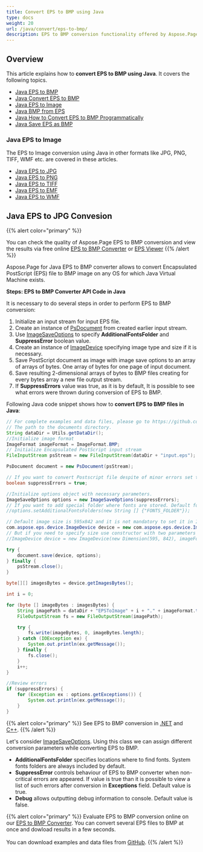 ```yaml
---
title: Convert EPS to BMP using Java
type: docs
weight: 20
url: /java/convert/eps-to-bmp/
description: EPS to BMP conversion functionality offered by Aspose.Page API solution for Java is explained and illustrated with the code snippets here.
---
```


## Overview

This article explains how to **convert EPS to BMP using Java**. It covers the following topics.

- [Java EPS to BMP](#java-eps-to-bmp)
- [Java Convert EPS to BMP](#java-eps-to-bmp)
- [Java EPS to Image](#java-eps-to-image)
- [Java BMP from EPS](#java-eps-to-bmp)
- [Java How to Convert EPS to BMP Programmatically](#java-eps-to-bmp)
- [Java Save EPS as BMP](#java-eps-to-bmp)

<a name="java-eps-to-image"><h3>Java EPS to Image</h3></a>

The EPS to Image conversion using Java in other formats like JPG, PNG, TIFF, WMF etc. are covered in these articles.

- [Java EPS to JPG](https://docs.aspose.com/page/java/convert/eps-to-jpg/)
- [Java EPS to PNG](https://docs.aspose.com/page/java/convert/eps-to-png/)
- [Java EPS to TIFF](https://docs.aspose.com/page/java/convert/eps-to-tiff/)
- [Java EPS to EMF](https://docs.aspose.com/page/java/convert/eps-to-emf/)
- [Java EPS to WMF](https://docs.aspose.com/page/java/convert/eps-to-wmf/)

## Java EPS to JPG Convesion

{{% alert color="primary" %}} 

You can check the quality of Aspose.Page EPS to BMP conversion and view the results via free online <a nofollow href="https://products.aspose.app/page/conversion/eps-to-bmp">EPS to BMP Converter</a>
or <a nofollow href="https://products.aspose.app/page/viewer/eps">EPS Viewer</a> {{% /alert %}}

Aspose.Page for Java EPS to BMP converter allows to convert Encapsulated PostScript (EPS) file to BMP image on any OS for which Java Virtual Machine exists.

<a name="java-eps-to-bmp"><strong>Steps: EPS to BMP Converter API Code in Java</strong></a>

It is necessary to do several steps in order to perform EPS to BMP conversion:

1. Initialize an input stream for input EPS file.
2. Create an instance of [PsDocument](https://reference.aspose.com/page/java/com.aspose.eps/psdocument) from created earlier input stream.
4. Use [ImageSaveOptions](https://reference.aspose.com/page/java/com.aspose.eps.device/imagesaveoptions) to specify **AdditionalFontsFolder** and **SuppressError** boolean value.
5. Create an instance of [ImageDevice](https://reference.aspose.com/page/java/com.aspose.eps.device/imagedevice) specifying image type and size if it is necessary.
6. Save PostScript document as image with image save options to an array of arrays of bytes. One array of bytes for one page of input document.
7. Save resulting 2-dimensional arrays of bytes to BMP files creating for every bytes array a new file output stream.
8. If **SuppressErrors** value was true, as it is by default, It is possible to see what errors were thrown during conversion of EPS to BMP.

Following Java code snippet shows how to **convert EPS to BMP files in Java**:

```Java
// For complete examples and data files, please go to https://github.com/aspose-page/Aspose.Page-for-Java
// The path to the documents directory.
String dataDir = Utils.getDataDir();
//Initialize image format
ImageFormat imageFormat = ImageFormat.BMP;
// Initialize Encapsulated PostScript input stream
FileInputStream psStream = new FileInputStream(dataDir + "input.eps");

PsDocument document = new PsDocument(psStream);

// If you want to convert Postscript file despite of minor errors set this flag
boolean suppressErrors = true;

//Initialize options object with necessary parameters.
ImageSaveOptions options = new ImageSaveOptions(suppressErrors);
// If you want to add special folder where fonts are stored. Default fonts folder in OS is always included.
//options.setAdditionalFontsFolders(new String [] {"FONTS_FOLDER"});

// Default image size is 595x842 and it is not mandatory to set it in ImageDevice
com.aspose.eps.device.ImageDevice device = new com.aspose.eps.device.ImageDevice(imageFormat);
// But if you need to specify size use constructor with two parameters
//ImageDevice device = new ImageDevice(new Dimension(595, 842), imageFormat);

try {
    document.save(device, options);
} finally {
    psStream.close();
}

byte[][] imagesBytes = device.getImagesBytes();

int i = 0;

for (byte [] imageBytes : imagesBytes) {
    String imagePath = dataDir + "EPSToImage" + i + "." + imageFormat.toString().toLowerCase();
    FileOutputStream fs = new FileOutputStream(imagePath);

    try {
        fs.write(imageBytes, 0, imageBytes.length);
    } catch (IOException ex) {
        System.out.println(ex.getMessage());
    } finally {
        fs.close();
    }
    i++;
}

//Review errors
if (suppressErrors) {
    for (Exception ex : options.getExceptions()) {
        System.out.println(ex.getMessage());
    }
}
```
{{% alert color="primary" %}}
See EPS to BMP conversion in [.NET](/page/net/convert/eps-to-bmp/) and [C++](/page/cpp/convert/eps-to-bmp/).
{{% /alert %}}

Let's consider [ImageSaveOptions](https://reference.aspose.com/page/java/com.aspose.eps.device/imagesaveoptions). Using this class we can assign different conversion parameters while converting EPS to BMP.
<br>
- **AdditionalFontsFolder** specifies locations where to find fonts. System fonts folders are always included by default.
- **SuppressError** controls behaviour of EPS to BMP converter when non-critical errors are appeared. If value is true than it is possible to view a list of such errors after conversion in **Exceptions** field. Default value is true.
- **Debug** allows outputting debug information to console. Default value is false.

{{% alert color="primary" %}}
Evaluate EPS to BMP conversion online on our <a nofollow href="https://products.aspose.app/page/conversion/eps-to-bmp">EPS to BMP Converter</a>. You can convert several EPS files to BMP at once and dowload results in a few seconds.
<br>
<br>
You can download examples and data files from [GitHub](https://github.com/aspose-page/Aspose.Page-for-Java). {{% /alert %}} 
